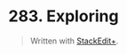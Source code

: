 # 283. Exploring 


> Written with [StackEdit+](https://stackedit.net/).
<!--stackedit_data:
eyJoaXN0b3J5IjpbMTMwOTg3MTMxMF19
-->